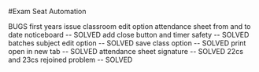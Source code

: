 #Exam Seat Automation

BUGS
first years issue 
classroom edit option
attendance sheet from and to date noticeboard -- SOLVED
add close button and timer safety -- SOLVED
batches subject edit option -- SOLVED
save class option -- SOLVED
print open in new tab -- SOLVED
attendance sheet signature -- SOLVED
22cs and 23cs rejoined problem -- SOLVED